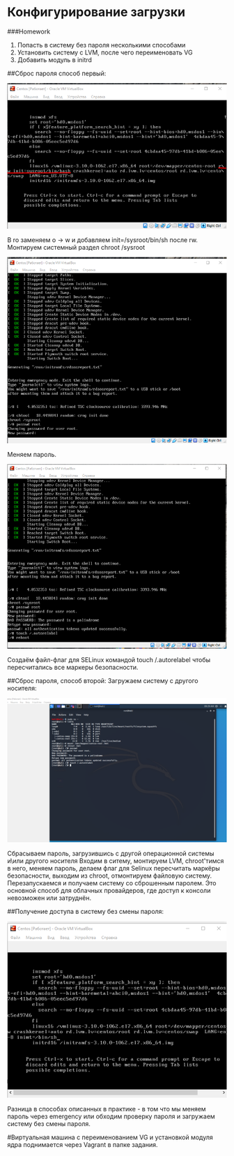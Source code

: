 # Конфигурирование загрузки

###Homework

1. Попасть в систему без пароля несколькими способами
2. Установить систему с LVM, после чего переименовать VG
3. Добавить модуль в initrd

##Сброс пароля способ первый:

![Edit-sys_boot_params:](https://github.com/Swenum/otus/blob/master/Dz6_boot_sys/Screenshot_1.png "Редактируем параметры загрузки")

В ro заменяем o → w и добавляем init=/sysroot/bin/sh после rw.
Монтируем системный раздел
chroot /sysroot

![Set_pass:](https://github.com/Swenum/otus/blob/master/Dz6_boot_sys/Screenshot_2.png "Устанавливаем пароль")

Меняем пароль.

![Selinux flag:](https://github.com/Swenum/otus/blob/master/Dz6_boot_sys/Screenshot_3.png "Selinux")

Создаём файл-флаг для SELinux командой touch /.autorelabel
чтобы пересчитались все маркеры безопасности.

##Сброс пароля, способ второй:
Загружаем систему с другого носителя:

![Reset pass:](https://github.com/Swenum/otus/blob/master/Dz6_boot_sys/Screenshot_4.png "Сбрасываем пароль")

Сбрасываем пароль, загрузившись с другой операционной системы и\или другого носителя
Входим в ситему, монтируем LVM, chroot'тимся в него, меняем пароль, делаем флаг для  Selinux пересчитать маркёры безопасности,
выходим из chroot, отмонтируем файловую систему. Перезапускаемся и получаем систему со сброшенным паролем.
Это основной способ для облачных провайдеров, где доступ к консоли невозможен или затруднён.

##Получение доступа в сиcтему без смены пароля:

![Catch_the_system:](https://github.com/Swenum/otus/blob/master/Dz6_boot_sys/Screenshot_5.png "Доступ к ситеме")

Разница в способах описанных в практике - в том что мы меняем пароль через emergency  или обходим проверку пароля и загружаем 
систему без смены пароля.

#Виртуальная машина с переименованием VG и установкой модуля ядра поднимается через Vagrant в папке задания.




